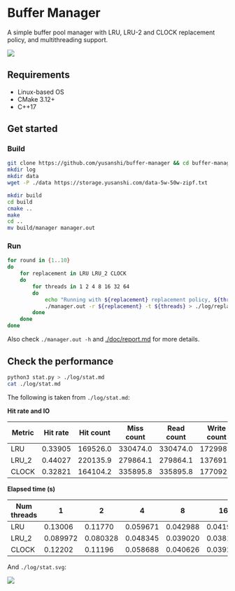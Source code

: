 # Buffer Manager

A simple buffer pool manager with LRU, LRU-2 and CLOCK replacement policy, and multithreading support.

![](https://img.yusanshi.com/upload/20211230173231128657.svg)

## Requirements

- Linux-based OS
- CMake 3.12+
- C++17

## Get started

### Build
```bash
git clone https://github.com/yusanshi/buffer-manager && cd buffer-manager
mkdir log
mkdir data
wget -P ./data https://storage.yusanshi.com/data-5w-50w-zipf.txt

mkdir build
cd build
cmake ..
make
cd ..
mv build/manager manager.out
```

### Run
```bash
for round in {1..10}
do
    for replacement in LRU LRU_2 CLOCK
    do
        for threads in 1 2 4 8 16 32 64
        do
            echo "Running with ${replacement} replacement policy, ${threads} thread(s), round ${round}"
            ./manager.out -r ${replacement} -t ${threads} > ./log/replacement_${replacement}_threads_${threads}_round_${round}.log
        done
    done
done
```

Also check `./manager.out -h` and [./doc/report.md](./doc/report.md) for more details.

## Check the performance

```bash
python3 stat.py > ./log/stat.md
cat ./log/stat.md
```

The following is taken from `./log/stat.md`:

**Hit rate and IO**

| Metric | Hit rate | Hit count | Miss count | Read count | Write count |
| --- | --- | --- | --- | --- | --- |
| LRU | 0.33905 | 169526.0 | 330474.0 | 330474.0 | 172998.0 |
| LRU_2 | 0.44027 | 220135.9 | 279864.1 | 279864.1 | 137691.4 |
| CLOCK | 0.32821 | 164104.2 | 335895.8 | 335895.8 | 177092.6 |


**Elapsed time (s)**

| Num threads | 1 | 2 | 4 | 8 | 16 | 32 | 64 |
| --- | --- | --- | --- | --- | --- | --- | --- |
| LRU | 0.13006 | 0.11770 | 0.059671 | 0.042988 | 0.041902 | 0.054878 | 0.068988 |
| LRU_2 | 0.089972 | 0.080328 | 0.048345 | 0.039020 | 0.038143 | 0.049674 | 0.065099 |
| CLOCK | 0.12202 | 0.11196 | 0.058688 | 0.040626 | 0.039294 | 0.051695 | 0.065018 |

And `./log/stat.svg`:

![](https://img.yusanshi.com/upload/20211207002326543178.svg)
